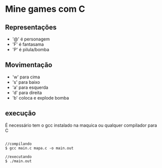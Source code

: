 # Mine games com C

## Representações
* '@' é personagem
* 'F' é fantasama
* 'P' é pilula/bomba

## Movimentação
* 'w' para cima
* 's' para baixo
* 'a' para esquerda
* 'd' para direita
* 'b' coloca e explode bomba

## execução
É necessário tem o gcc instalado na maquica ou qualquer compilador para C

```shell

//compilando
$ gcc main.c mapa.c -o main.out

//executando
$ ./main.out
```
